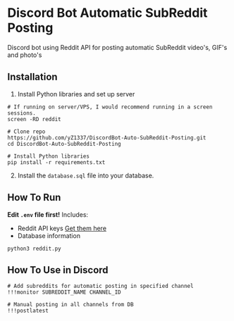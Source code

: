 # Discord Bot Automatic SubReddit Posting
Discord bot using Reddit API for posting automatic SubReddit video's, GIF's and photo's

## Installation
1. Install Python libraries and set up server
```
# If running on server/VPS, I would recommend running in a screen sessions.
screen -RD reddit

# Clone repo
https://github.com/yZ1337/DiscordBot-Auto-SubReddit-Posting.git
cd DiscordBot-Auto-SubReddit-Posting

# Install Python libraries
pip install -r requirements.txt
```
2. Install the `database.sql` file into your database.

## How To Run
**Edit `.env` file first!**
Includes:
- Reddit API keys [Get them here](https://www.reddit.com/dev/api/)
- Database information
```
python3 reddit.py
```

## How To Use in Discord
```
# Add subreddits for automatic posting in specified channel
!!!monitor SUBREDDIT_NAME CHANNEL_ID

# Manual posting in all channels from DB
!!!postlatest
```
